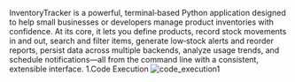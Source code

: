 InventoryTracker is a powerful, terminal‐based Python application designed to help small businesses or developers manage product inventories with confidence. At its core, it lets you define products, record stock movements in and out, search and filter items, generate low‐stock alerts and reorder reports, persist data across multiple backends, analyze usage trends, and schedule notifications—all from the command line with a consistent, extensible interface.
1.Code Execution
![code_execution1](https://github.com/user-attachments/assets/c807dc02-6b14-4f6c-b758-c05273e58372)
